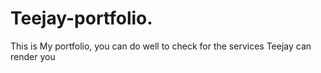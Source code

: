 # Teejay-portfolio.
This is My portfolio, you can do well to check for the services Teejay  can render you 
